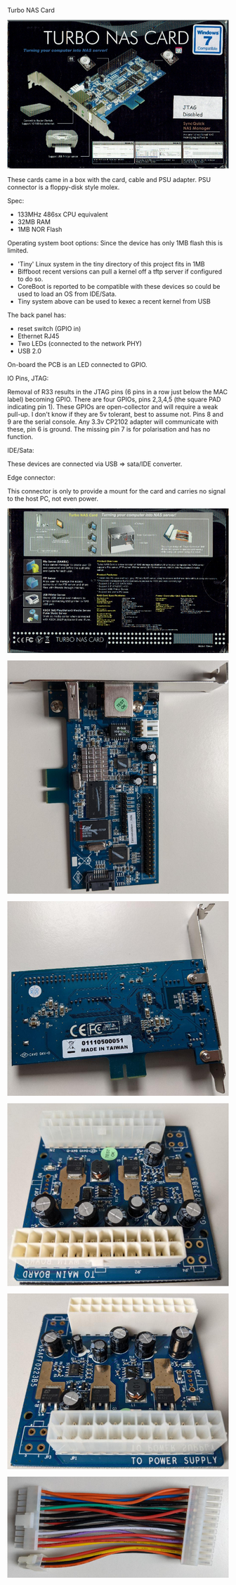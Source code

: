 Turbo NAS Card

![Turbo NAS Box](turbonas_box_front.jpg?raw=true)

These cards came in a box with the card, cable and PSU adapter.  PSU connector is a floppy-disk style molex.

Spec:
 - 133MHz 486sx CPU equivalent
 - 32MB RAM
 - 1MB NOR Flash

Operating system boot options:
Since the device has only 1MB flash this is limited.
 - 'Tiny' Linux system in the tiny directory of this project fits in 1MB
 - Biffboot recent versions can pull a kernel off a tftp server if configured to do so.
 - CoreBoot is reported to be compatible with these devices so could be used to load an OS from IDE/Sata.
 - Tiny system above can be used to kexec a recent kernel from USB

The back panel has:
 - reset switch (GPIO in)
 - Ethernet RJ45
 - Two LEDs (connected to the network PHY)
 - USB 2.0

On-board the PCB is an LED connected to GPIO.


IO Pins, JTAG:

Removal of R33 results in the JTAG pins (6 pins in a row just below the MAC label) becoming GPIO.  There are four GPIOs, pins 2,3,4,5 (the square PAD indicating pin 1).  These GPIOs are open-collector and will require a weak pull-up.  I don't know if they are 5v tolerant, best to assume not.  Pins 8 and 9 are the serial console.  Any 3.3v CP2102 adapter will communicate with these, pin 6 is ground.  The missing pin 7 is for polarisation and has no function.

IDE/Sata:

These devices are connected via USB => sata/IDE converter.

Edge connector:

This connector is only to provide a mount for the card and carries no signal to the host PC, not even power.



![Turbo NAS ](turbonas_box_back.jpg?raw=true)

![Turbo NAS ](turbonas_pcb_top.png?raw=true)

![Turbo NAS ](turbonas_pcb_back.png?raw=true)

![Turbo NAS ](turbonas_psu_adapter2.png?raw=true)

![Turbo NAS ](turbonas_psu_adapter3.png?raw=true)

![Turbo NAS ](turbonas_psu_cable.png?raw=true)



